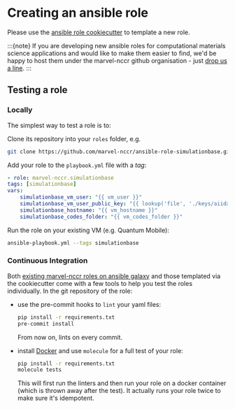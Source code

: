 # Creating an ansible role

Please use the [ansible role cookiecutter](https://github.com/marvel-nccr/cookiecutter-ansible-role) to template a new role.

:::{note}
If you are developing new ansible roles for computational materials science applications and would like to make them easier to find, we'd be happy to host them under the marvel-nccr github organisation - just [drop us a line](mailto:developers@materialscloud.org).
:::

## Testing a role

### Locally

The simplest way to test a role is to:

Clone its repository into your `roles` folder, e.g.

```bash
git clone https://github.com/marvel-nccr/ansible-role-simulationbase.git roles/marvel-nccr.simulationbase
```

Add your role to the `playbook.yml` file with a *tag*:

```yaml
- role: marvel-nccr.simulationbase
tags: [simulationbase]
vars:
    simulationbase_vm_user: "{{ vm_user }}"
    simulationbase_vm_user_public_key: "{{ lookup('file', './keys/aiida_tutorial_aiidaaccount.pub') }}"
    simulationbase_hostname: "{{ vm_hostname }}"
    simulationbase_codes_folder: "{{ vm_codes_folder }}"
```

Run the role on your existing VM (e.g. Quantum Mobile):

```bash
ansible-playbook.yml --tags simulationbase
```

### Continuous Integration

Both [existing marvel-nccr roles on ansible galaxy](https://galaxy.ansible.com/marvel-nccr) and those templated via the cookiecutter come with a few tools to help you test the roles individually.
In the git repository of the role:

* use the pre-commit hooks to `lint` your yaml files:

  ```bash
  pip install -r requirements.txt
  pre-commit install
  ```

  From now on, lints on every commit.

* install [Docker](https://www.docker.com/products/docker-desktop) and use `molecule` for a full test of your role:

  ```bash
  pip install -r requirements.txt
  molecule tests
  ```

  This will first run the linters and then run your role on a docker container (which is thrown away after the test).
  It actually runs your role twice to make sure it's idempotent.
